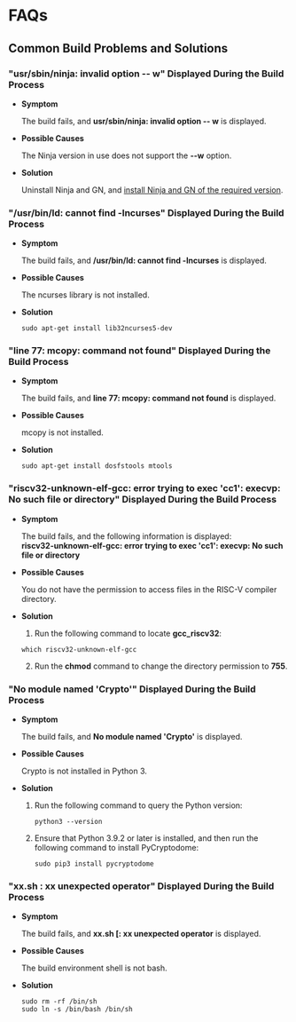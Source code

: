 # FAQs

## Common Build Problems and Solutions

###  "usr/sbin/ninja: invalid option -- w" Displayed During the Build Process

- **Symptom**

  The build fails, and **usr/sbin/ninja: invalid option -- w** is displayed.

- **Possible Causes**

  The Ninja version in use does not support the **--w** option.

- **Solution**

  Uninstall Ninja and GN, and [install Ninja and GN of the required version](../../device-dev/get-code/gettools-ide.md).

### "/usr/bin/ld: cannot find -lncurses" Displayed During the Build Process

- **Symptom**

  The build fails, and **/usr/bin/ld: cannot find -lncurses** is displayed.

- **Possible Causes**

  The ncurses library is not installed.

- **Solution**

  ```shell
  sudo apt-get install lib32ncurses5-dev
  ```

### "line 77: mcopy: command not found" Displayed During the Build Process

- **Symptom**

  The build fails, and **line 77: mcopy: command not found** is displayed.

- **Possible Causes**

  mcopy is not installed.

- **Solution**

  ```shell
  sudo apt-get install dosfstools mtools
  ```

### "riscv32-unknown-elf-gcc: error trying to exec 'cc1': execvp: No such file or directory" Displayed During the Build Process

- **Symptom**

  The build fails, and the following information is displayed: <br>**riscv32-unknown-elf-gcc: error trying to exec 'cc1': execvp: No such file or directory**

- **Possible Causes**

  You do not have the permission to access files in the RISC-V compiler directory.

- **Solution**

  1. Run the following command to locate **gcc_riscv32**:

  ```shell
  which riscv32-unknown-elf-gcc
  ```

  2. Run the **chmod** command to change the directory permission to **755**.

### "No module named 'Crypto'" Displayed During the Build Process

- **Symptom**

  The build fails, and **No module named 'Crypto'** is displayed.

- **Possible Causes**

  Crypto is not installed in Python 3.

- **Solution**

  1. Run the following command to query the Python version:

     ```shell
     python3 --version
     ```

  2. Ensure that Python 3.9.2 or later is installed, and then run the following command to install PyCryptodome:

     ```shell
     sudo pip3 install pycryptodome
     ```

### "xx.sh : xx unexpected operator" Displayed During the Build Process

- **Symptom**

  The build fails, and **xx.sh [: xx unexpected operator** is displayed.

- **Possible Causes**

  The build environment shell is not bash.

- **Solution**

  ```shell
  sudo rm -rf /bin/sh
  sudo ln -s /bin/bash /bin/sh
  ```

  
